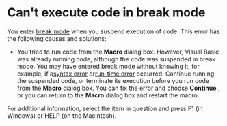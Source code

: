 
# Can't execute code in break mode

You enter [break mode](b8bdf64f-5920-1ae9-16d0-b26d09524a30.md) when you suspend execution of code. This error has the following causes and solutions:



- You tried to run code from the  **Macro** dialog box. However, Visual Basic was already running code, although the code was suspended in break mode. You may have entered break mode without knowing it, for example, if a[syntax error](b8bdf64f-5920-1ae9-16d0-b26d09524a30.md) or[run-time error](b8bdf64f-5920-1ae9-16d0-b26d09524a30.md) occurred. Continue running the suspended code, or terminate its execution before you run code from the **Macro** dialog box. You can fix the error and choose **Continue** , or you can return to the **Macro** dialog box and restart the macro.
    

For additional information, select the item in question and press F1 (in Windows) or HELP (on the Macintosh).
